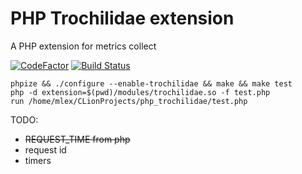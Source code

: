 # PHP Trochilidae extension
A PHP extension for metrics collect

[![CodeFactor](https://www.codefactor.io/repository/github/xmlex/php_trochilidae/badge/main)](https://www.codefactor.io/repository/github/xmlex/php_trochilidae/overview/main)
[![Build Status](https://app.travis-ci.com/xMlex/php_trochilidae.svg?branch=main)](https://app.travis-ci.com/xMlex/php_trochilidae)

```
phpize && ./configure --enable-trochilidae && make && make test
php -d extension=$(pwd)/modules/trochilidae.so -f test.php
run /home/mlex/CLionProjects/php_trochilidae/test.php
```

TODO:
- ~~REQUEST_TIME from php~~
- request id
- timers



